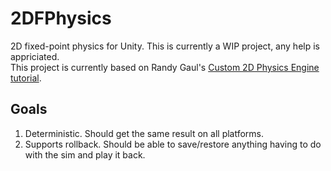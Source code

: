 # 2DFPhysics
 2D fixed-point physics for Unity. This is currently a WIP project, any help is appriciated.    
 This project is currently based on Randy Gaul's [Custom 2D Physics Engine tutorial](https://gamedevelopment.tutsplus.com/tutorials/how-to-create-a-custom-2d-physics-engine-the-basics-and-impulse-resolution--gamedev-6331).
 
## Goals
1. Deterministic. Should get the same result on all platforms. 
2. Supports rollback. Should be able to save/restore anything having to do with the sim and play it back.
